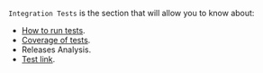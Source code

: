 
`Integration Tests` is the section that will allow you to know about:
 - [How to run tests](https://github.com/wazuh/wazuh-qa/wiki/Integration-Tests-Parameters-guide).
 - [Coverage of tests](https://github.com/wazuh/wazuh-qa/wiki/Coverage).
 - Releases Analysis.
 - [Test link](https://github.com/wazuh/wazuh-qa/wiki/Parameters-guide#header-2).

